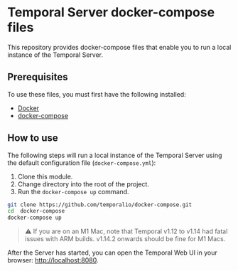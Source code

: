 # Temporal Server docker-compose files

This repository provides docker-compose files that enable you to run a local instance of the Temporal Server.

## Prerequisites

To use these files, you must first have the following installed:

- [Docker](https://docs.docker.com/engine/installation/)
- [docker-compose](https://docs.docker.com/compose/install/)

## How to use

The following steps will run a local instance of the Temporal Server using the default configuration file (`docker-compose.yml`):

1. Clone this module.
2. Change directory into the root of the project.
3. Run the `docker-compose up` command.

```bash
git clone https://github.com/temporalio/docker-compose.git
cd  docker-compose
docker-compose up
```

> ⚠️ If you are on an M1 Mac, note that Temporal v1.12 to v1.14 had fatal issues with ARM builds. v1.14.2 onwards should be fine for M1 Macs.

After the Server has started, you can open the Temporal Web UI in your browser: [http://localhost:8080](http://localhost:8080).